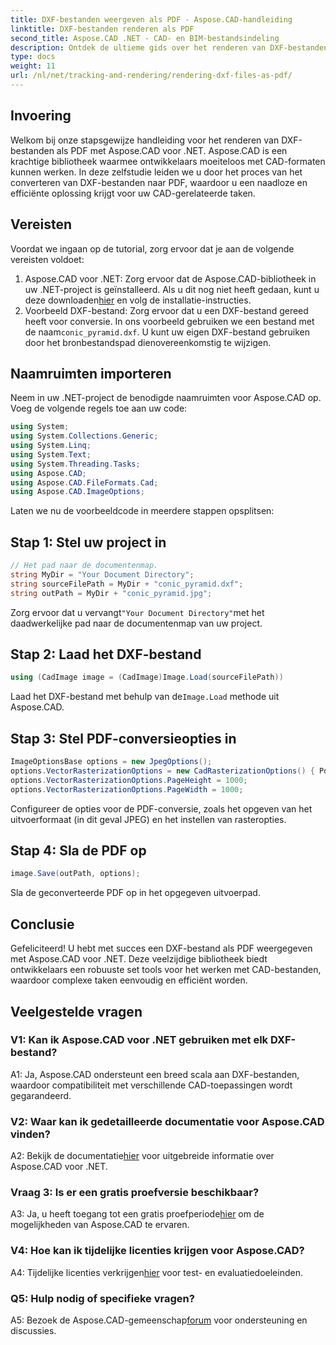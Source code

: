 ```yaml
---
title: DXF-bestanden weergeven als PDF - Aspose.CAD-handleiding
linktitle: DXF-bestanden renderen als PDF
second_title: Aspose.CAD .NET - CAD- en BIM-bestandsindeling
description: Ontdek de ultieme gids over het renderen van DXF-bestanden als PDF met Aspose.CAD voor .NET. Converteer moeiteloos CAD-bestanden met onze stapsgewijze zelfstudie.
type: docs
weight: 11
url: /nl/net/tracking-and-rendering/rendering-dxf-files-as-pdf/
---
```

## Invoering

Welkom bij onze stapsgewijze handleiding voor het renderen van DXF-bestanden als PDF met Aspose.CAD voor .NET. Aspose.CAD is een krachtige bibliotheek waarmee ontwikkelaars moeiteloos met CAD-formaten kunnen werken. In deze zelfstudie leiden we u door het proces van het converteren van DXF-bestanden naar PDF, waardoor u een naadloze en efficiënte oplossing krijgt voor uw CAD-gerelateerde taken.

## Vereisten

Voordat we ingaan op de tutorial, zorg ervoor dat je aan de volgende vereisten voldoet:
1.  Aspose.CAD voor .NET: Zorg ervoor dat de Aspose.CAD-bibliotheek in uw .NET-project is geïnstalleerd. Als u dit nog niet heeft gedaan, kunt u deze downloaden[hier](https://releases.aspose.com/cad/net/) en volg de installatie-instructies.
2.  Voorbeeld DXF-bestand: Zorg ervoor dat u een DXF-bestand gereed heeft voor conversie. In ons voorbeeld gebruiken we een bestand met de naam`conic_pyramid.dxf`. U kunt uw eigen DXF-bestand gebruiken door het bronbestandspad dienovereenkomstig te wijzigen.

## Naamruimten importeren

Neem in uw .NET-project de benodigde naamruimten voor Aspose.CAD op. Voeg de volgende regels toe aan uw code:

```csharp
using System;
using System.Collections.Generic;
using System.Linq;
using System.Text;
using System.Threading.Tasks;
using Aspose.CAD;
using Aspose.CAD.FileFormats.Cad;
using Aspose.CAD.ImageOptions;
```
Laten we nu de voorbeeldcode in meerdere stappen opsplitsen:

## Stap 1: Stel uw project in

```csharp
// Het pad naar de documentenmap.
string MyDir = "Your Document Directory";
string sourceFilePath = MyDir + "conic_pyramid.dxf";
string outPath = MyDir + "conic_pyramid.jpg";
```
 Zorg ervoor dat u vervangt`"Your Document Directory"`met het daadwerkelijke pad naar de documentenmap van uw project.

## Stap 2: Laad het DXF-bestand

```csharp
using (CadImage image = (CadImage)Image.Load(sourceFilePath))
```
 Laad het DXF-bestand met behulp van de`Image.Load` methode uit Aspose.CAD.

## Stap 3: Stel PDF-conversieopties in

```csharp
ImageOptionsBase options = new JpegOptions();
options.VectorRasterizationOptions = new CadRasterizationOptions() { PdfProductLocation = MyDir };
options.VectorRasterizationOptions.PageHeight = 1000;
options.VectorRasterizationOptions.PageWidth = 1000;
```

Configureer de opties voor de PDF-conversie, zoals het opgeven van het uitvoerformaat (in dit geval JPEG) en het instellen van rasteropties.

## Stap 4: Sla de PDF op

```csharp
image.Save(outPath, options);
```

Sla de geconverteerde PDF op in het opgegeven uitvoerpad.

## Conclusie

Gefeliciteerd! U hebt met succes een DXF-bestand als PDF weergegeven met Aspose.CAD voor .NET. Deze veelzijdige bibliotheek biedt ontwikkelaars een robuuste set tools voor het werken met CAD-bestanden, waardoor complexe taken eenvoudig en efficiënt worden.

## Veelgestelde vragen

### V1: Kan ik Aspose.CAD voor .NET gebruiken met elk DXF-bestand?

A1: Ja, Aspose.CAD ondersteunt een breed scala aan DXF-bestanden, waardoor compatibiliteit met verschillende CAD-toepassingen wordt gegarandeerd.

### V2: Waar kan ik gedetailleerde documentatie voor Aspose.CAD vinden?

 A2: Bekijk de documentatie[hier](https://reference.aspose.com/cad/net/) voor uitgebreide informatie over Aspose.CAD voor .NET.

### Vraag 3: Is er een gratis proefversie beschikbaar?

 A3: Ja, u heeft toegang tot een gratis proefperiode[hier](https://releases.aspose.com/) om de mogelijkheden van Aspose.CAD te ervaren.

### V4: Hoe kan ik tijdelijke licenties krijgen voor Aspose.CAD?

 A4: Tijdelijke licenties verkrijgen[hier](https://purchase.aspose.com/temporary-license/) voor test- en evaluatiedoeleinden.

### Q5: Hulp nodig of specifieke vragen?

 A5: Bezoek de Aspose.CAD-gemeenschap[forum](https://forum.aspose.com/c/cad/19) voor ondersteuning en discussies.